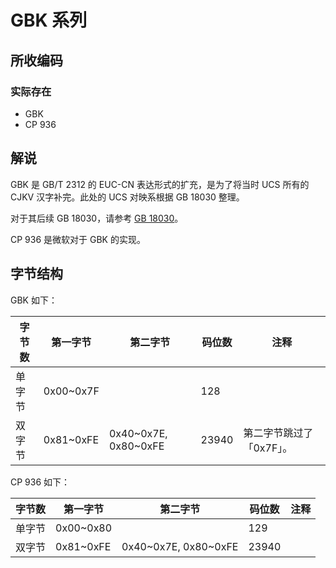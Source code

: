 # GBK 系列

## 所收编码
### 实际存在
- GBK
- CP 936

## 解说
GBK 是 GB/T 2312 的 EUC-CN 表达形式的扩充，是为了将当时 UCS 所有的 CJKV 汉字补完。此处的 UCS 对映系根据 GB 18030 整理。

对于其后续 GB 18030，请参考 [GB 18030](https://github.com/mrhso/IshisashiEncoding/tree/master/%E7%BC%96%E7%A0%81/UTF/GB%2018030)。

CP 936 是微软对于 GBK 的实现。

## 字节结构
GBK 如下：

|字节数|第一字节|第二字节|码位数|注释|
|-|-|-|-|-|
|单字节|0x00~0x7F||128||
|双字节|0x81~0xFE|0x40\~0x7E, 0x80\~0xFE|23940|第二字节跳过了「0x7F」。|

CP 936 如下：

|字节数|第一字节|第二字节|码位数|注释|
|-|-|-|-|-|
|单字节|0x00~0x80||129||
|双字节|0x81~0xFE|0x40\~0x7E, 0x80\~0xFE|23940||
